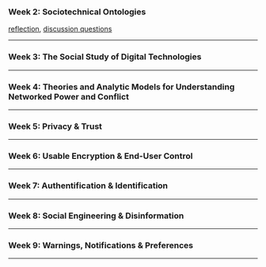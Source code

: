 ### Week 2: Sociotechnical Ontologies
[reflection](https://cosbeyr.github.io/Data-Dilemmas/week-two/week-two), 
[discussion questions](https://cosbeyr.github.io/Data-Dilemmas/week-two/discussion)

---


### Week 3: The Social Study of Digital Technologies

---


### Week 4: Theories and Analytic Models for Understanding Networked Power and Conflict

---


### Week 5: Privacy & Trust

---


### Week 6: Usable Encryption & End-User Control

---


### Week 7: Authentification & Identification

---


### Week 8: Social Engineering & Disinformation

---


### Week 9: Warnings, Notifications & Preferences

---
